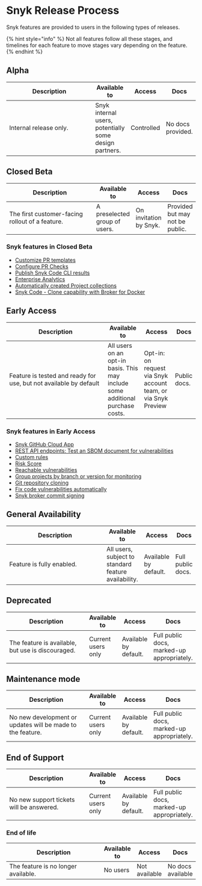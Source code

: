 # Snyk Release Process

Snyk features are provided to users in the following types of releases.

{% hint style="info" %}
Not all features follow all these stages, and timelines for each feature to move stages vary depending on the feature.
{% endhint %}

## Alpha

<table><thead><tr><th width="240">Description</th><th>Available to</th><th>Access</th><th>Docs</th></tr></thead><tbody><tr><td>Internal release only.</td><td>Snyk internal users, potentially some design partners.</td><td>Controlled </td><td>No docs provided.</td></tr></tbody></table>

## Closed Beta

<table><thead><tr><th width="243">Description</th><th>Available to</th><th>Access</th><th>Docs</th></tr></thead><tbody><tr><td>The first customer-facing rollout of a feature.</td><td>A preselected group of users.</td><td>On invitation by Snyk.</td><td>Provided but may not be public.</td></tr></tbody></table>

### Snyk features in Closed Beta

* [Customize PR templates](../scan-with-snyk/pull-requests/snyk-fix-pull-or-merge-requests/customize-pr-templates/)
* [Configure PR Checks](../scan-with-snyk/pull-requests/pull-request-checks/configure-pull-request-checks.md)
* [Publish Snyk Code CLI results](../snyk-cli/scan-and-maintain-projects-using-the-cli/snyk-cli-for-snyk-code/publish-snyk-code-cli-results-and-ignore-issues.md)
* [Enterprise Analytics](../manage-risk/enterprise-analytics.md)
* [Automatically created Project collections](../snyk-admin/introduction-to-snyk-projects/automatically-created-project-collections.md)
* [Snyk Code - Clone capability with Broker for Docker](../enterprise-configuration/snyk-broker/install-and-configure-snyk-broker/advanced-configuration-for-snyk-broker-docker-installation/snyk-code-clone-capability-with-broker-for-docker.md)

## Early Access

<table><thead><tr><th width="246">Description</th><th>Available to</th><th>Access</th><th>Docs</th></tr></thead><tbody><tr><td>Feature is tested and ready for use, but not available by default</td><td>All users on an opt-in basis. This may include some additional purchase costs.</td><td>Opt-in: on request via Snyk account team, or via Snyk Preview</td><td>Public docs.</td></tr></tbody></table>

### Snyk features in Early Access

* [Snyk GitHub Cloud App](../integrate-with-snyk/git-repositories-scms-integrations-with-snyk/snyk-github-cloud-app.md)
* [REST API endpoints: Test an SBOM document for vulnerabilities](../snyk-api/rest-api-endpoint-test-an-sbom-document-for-vulnerabilities.md)
* [Custom rules](../scan-with-snyk/snyk-code/custom-rules/)
* [Risk Score](../manage-risk/prioritize-your-issues/risk-score.md)
* [Reachable vulnerabilities](../manage-risk/prioritize-your-issues/reachable-vulnerabilities.md)
* [Group projects by branch or version for monitoring](../snyk-cli/scan-and-maintain-projects-using-the-cli/group-projects-by-branch-or-version-for-monitoring.md)
* [Git repository cloning](../snyk-admin/snyk-preview.md#enable-git-repository-cloning)
* [Fix code vulnerabilities automatically](../scan-with-snyk/snyk-code/manage-code-vulnerabilities/fix-code-vulnerabilities-automatically.md)
* [Snyk broker commit signing](../enterprise-configuration/snyk-broker/snyk-broker-commit-signing.md)

## General Availability

<table><thead><tr><th width="249">Description</th><th>Available to</th><th>Access</th><th>Docs</th></tr></thead><tbody><tr><td>Feature is fully enabled.</td><td>All users, subject to standard feature availability.</td><td>Available by default.</td><td>Full public docs.</td></tr></tbody></table>

## Deprecated

<table><thead><tr><th width="256">Description</th><th>Available to</th><th>Access</th><th>Docs</th></tr></thead><tbody><tr><td>The feature is available, but use is discouraged. </td><td>Current users only</td><td>Available by default.</td><td>Full public docs, marked-up appropriately.</td></tr></tbody></table>

## Maintenance mode

<table><thead><tr><th width="256">Description</th><th>Available to</th><th>Access</th><th>Docs</th></tr></thead><tbody><tr><td>No new development or updates will be made to the feature. </td><td>Current users only</td><td>Available by default.</td><td>Full public docs, marked-up appropriately.</td></tr></tbody></table>

## End of Support

<table><thead><tr><th width="256">Description</th><th>Available to</th><th>Access</th><th>Docs</th></tr></thead><tbody><tr><td>No new support tickets will be answered. </td><td>Current users only</td><td>Available by default.</td><td>Full public docs, marked-up appropriately.</td></tr></tbody></table>

### End of life

<table><thead><tr><th width="256">Description</th><th>Available to</th><th>Access</th><th>Docs</th></tr></thead><tbody><tr><td>The feature is no longer available. </td><td>No users</td><td>Not available</td><td>No docs available</td></tr></tbody></table>
